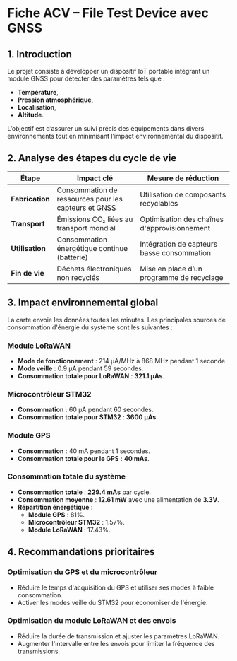 # Fiche ACV – File Test Device avec GNSS
## 1. Introduction
Le projet consiste à développer un dispositif IoT portable intégrant un module GNSS pour détecter des paramètres tels que :  
- **Température**,  
- **Pression atmosphérique**,  
- **Localisation**,  
- **Altitude**.  

L’objectif est d’assurer un suivi précis des équipements dans divers environnements tout en minimisant l’impact environnemental du dispositif.

## 2. Analyse des étapes du cycle de vie

| **Étape**         | **Impact clé**                                 | **Mesure de réduction**                    |
|--------------------|-----------------------------------------------|--------------------------------------------|
| **Fabrication**    | Consommation de ressources pour les capteurs et GNSS | Utilisation de composants recyclables      |
| **Transport**      | Émissions CO₂ liées au transport mondial      | Optimisation des chaînes d'approvisionnement |
| **Utilisation**    | Consommation énergétique continue (batterie)  | Intégration de capteurs basse consommation |
| **Fin de vie**     | Déchets électroniques non recyclés            | Mise en place d’un programme de recyclage  |

## 3. Impact environnemental global

La carte envoie les données toutes les minutes. Les principales sources de consommation d'énergie du système sont les suivantes :

### Module LoRaWAN
- **Mode de fonctionnement** : 214 μA/MHz à 868 MHz pendant 1 seconde.  
- **Mode veille** : 0.9 μA pendant 59 secondes.  
- **Consommation totale pour LoRaWAN** : **321.1 μAs**.

### Microcontrôleur STM32
- **Consommation** : 60 μA pendant 60 secondes.  
- **Consommation totale pour STM32** : **3600 μAs**.

### Module GPS
- **Consommation** : 40 mA pendant 1 secondes.  
- **Consommation totale pour le GPS** : **40 mAs**.

### Consommation totale du système
- **Consommation totale** : **229.4 mAs** par cycle.  
- **Consommation moyenne** : **12.61 mW** avec une alimentation de **3.3V**.  
- **Répartition énergétique** :  
  - **Module GPS** : 81%.  
  - **Microcontrôleur STM32** : 1.57%.  
  - **Module LoRaWAN** : 17.43%.

## 4. Recommandations prioritaires

### Optimisation du GPS et du microcontrôleur
- Réduire le temps d'acquisition du GPS et utiliser ses modes à faible consommation.  
- Activer les modes veille du STM32 pour économiser de l'énergie.

### Optimisation du module LoRaWAN et des envois
- Réduire la durée de transmission et ajuster les paramètres LoRaWAN.  
- Augmenter l'intervalle entre les envois pour limiter la fréquence des transmissions.
